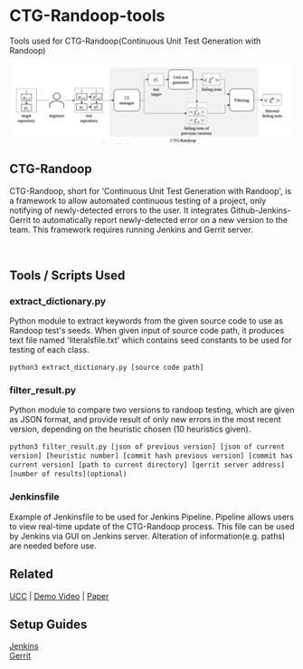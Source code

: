 # CTG-Randoop-tools
Tools used for CTG-Randoop(Continuous Unit Test Generation with Randoop)


![diagram](https://github.com/dodoyoon/CTG-Randoop-tools/blob/main/diagram.png)

## CTG-Randoop
CTG-Randoop, short for 'Continuous Unit Test Generation with Randoop', is a framework to allow automated continuous testing of a project, only notifying of newly-detected errors to the user. It integrates Github-Jenkins-Gerrit to automatically report newly-detected error on a new version to the team. This framework requires running Jenkins and Gerrit server. 

<br>


## Tools / Scripts Used
### extract_dictionary.py
Python module to extract keywords from the given source code to use as Randoop test's seeds. When given input of source code path, it produces text file named 'literalsfile.txt' which contains seed constants to be used for testing of each class. 
```
python3 extract_dictionary.py [source code path]
```

### filter_result.py
Python module to compare two versions to randoop testing, which are given as JSON format, and provide result of only new errors in the most recent version, depending on the heuristic chosen (10 heuristics given). 
```
python3 filter_result.py [json of previous version] [json of current version] [heuristic number] [commit hash previous version] [commit has current version] [path to current directory] [gerrit server address] [number of results](optional)
```

### Jenkinsfile
Example of Jenkinsfile to be used for Jenkins Pipeline. Pipeline allows users to view real-time update of the CTG-Randoop process. This file can be used by Jenkins via GUI on Jenkins server. Alteration of information(e.g. paths) are needed before use. 

## Related
[UCC](https://youtu.be/Z-s_1L4BmTk) | [Demo Video](https://youtu.be/kZ2xz8AQ3Aw) | [Paper](http://ksc2020.kiise.or.kr/wp/popPDF.asp?p=jncAE2qcBEA1CDPjT0QTWer1CVL0x1HejxX0G06Lc4lvOqS0QmlOw1v5gXc2)



## Setup Guides
[Jenkins](https://www.jenkins.io/doc/book/installing/linux/) <br>
[Gerrit](https://gerrit-review.googlesource.com/Documentation/)
